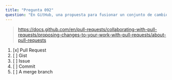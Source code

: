 ```yaml
---
title: "Pregunta 092"
question: "En GitHub, una propuesta para fusionar un conjunto de cambios de una branch a otra se llama:"
---
```


> https://docs.github.com/en/pull-requests/collaborating-with-pull-requests/proposing-changes-to-your-work-with-pull-requests/about-pull-requests
1. [x] Pull Request  
1. [ ] Gist  
1. [ ] Issue  
1. [ ] Commit  
1. [ ] A merge branch  
